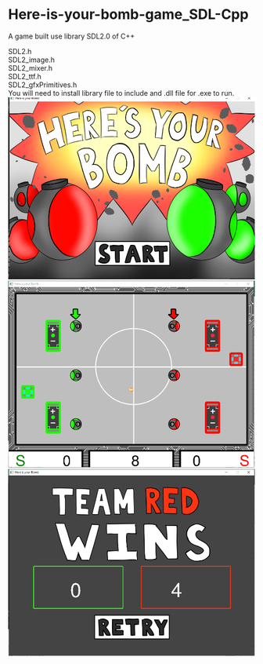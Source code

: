 # Here-is-your-bomb-game_SDL-Cpp
<p> A game built use library SDL2.0 of C++ </p>
SDL2.h  <br>  SDL2_image.h  <br>  SDL2_mixer.h  <br>  SDL2_ttf.h <br> SDL2_gfxPrimitives.h <br>
You will need to install library file to include and .dll file for .exe to run. <br>

<img src="cap1.png">
<img src="cap2.png">
<img src="cap3.png">
